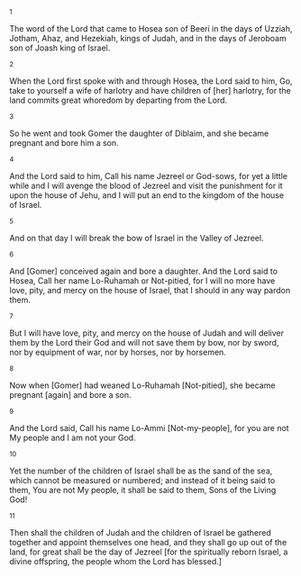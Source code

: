 <sup>1</sup> 

The word of the Lord that came to Hosea son of Beeri in the days of Uzziah, Jotham, Ahaz, and Hezekiah, kings of Judah, and in the days of Jeroboam son of Joash king of Israel. 

<sup>2</sup> 

When the Lord first spoke with and through Hosea, the Lord said to him, Go, take to yourself a wife of harlotry and have children of [her] harlotry, for the land commits great whoredom by departing from the Lord. 

<sup>3</sup> 

So he went and took Gomer the daughter of Diblaim, and she became pregnant and bore him a son. 

<sup>4</sup> 

And the Lord said to him, Call his name Jezreel or God-sows, for yet a little while and I will avenge the blood of Jezreel and visit the punishment for it upon the house of Jehu, and I will put an end to the kingdom of the house of Israel. 

<sup>5</sup> 

And on that day I will break the bow of Israel in the Valley of Jezreel. 

<sup>6</sup> 

And [Gomer] conceived again and bore a daughter. And the Lord said to Hosea, Call her name Lo-Ruhamah or Not-pitied, for I will no more have love, pity, and mercy on the house of Israel, that I should in any way pardon them. 

<sup>7</sup> 

But I will have love, pity, and mercy on the house of Judah and will deliver them by the Lord their God and will not save them by bow, nor by sword, nor by equipment of war, nor by horses, nor by horsemen. 

<sup>8</sup> 

Now when [Gomer] had weaned Lo-Ruhamah [Not-pitied], she became pregnant [again] and bore a son. 

<sup>9</sup> 

And the Lord said, Call his name Lo-Ammi [Not-my-people], for you are not My people and I am not your God. 

<sup>10</sup> 

Yet the number of the children of Israel shall be as the sand of the sea, which cannot be measured or numbered; and instead of it being said to them, You are not My people, it shall be said to them, Sons of the Living God! 

<sup>11</sup> 

Then shall the children of Judah and the children of Israel be gathered together and appoint themselves one head, and they shall go up out of the land, for great shall be the day of Jezreel [for the spiritually reborn Israel, a divine offspring, the people whom the Lord has blessed.]